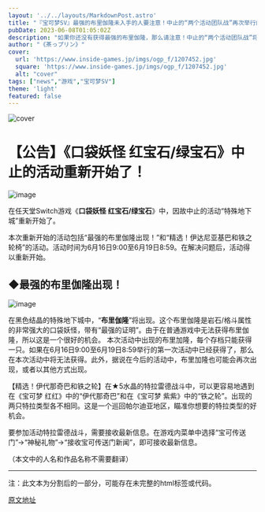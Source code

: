 ```yaml
---
layout: '../../layouts/MarkdownPost.astro'
title: "『宝可梦SV』最强的布里伽隆未入手的人要注意！中止的“两个活动团队战”再次举行的预告"
pubDate: 2023-06-08T01:05:02Z
description: "如果你还没有获得最强的布里伽隆，那么请注意！中止的“两个活动团队战”将再次举行。"
author: "《茶っプリン》"
cover:
  url: 'https://www.inside-games.jp/imgs/ogp_f/1207452.jpg'
  square: 'https://www.inside-games.jp/imgs/ogp_f/1207452.jpg'
  alt: "cover"
tags: ["news","游戏","宝可梦SV"]
theme: 'light'
featured: false
---
```


![cover](https://www.inside-games.jp/imgs/ogp_f/1207452.jpg)

# 【公告】《口袋妖怪 红宝石/绿宝石》中止的活动重新开始了！

![image](https://www.inside-games.jp/imgs/zoom/1207449.jpg)

在任天堂Switch游戏《<b>口袋妖怪 红宝石/绿宝石</b>》中，因故中止的活动“特殊地下城”重新开始了。

本次重新开始的活动包括“最强的布里伽隆出现！”和“精选！伊达尼亚基巴和铁之轮椅”的活动。活动时间为6月16日9:00至6月19日8:59。在解决问题后，活动得以重新开始。

## ◆最强的布里伽隆出现！

![image](https://www.inside-games.jp/imgs/zoom/1207450.jpg)

在黑色结晶的特殊地下城中，“<b>布里伽隆</b>”将出现。这个布里伽隆是岩石/格斗属性的非常强大的口袋妖怪，带有“最强的证明”。由于在普通游戏中无法获得布里伽隆，所以这是一个很好的机会。
本次活动中出现的布里加隆，每个存档只能获得一只。如果在6月16日9:00至6月19日8:59举行的第一次活动中已经获得了，那么在本次活动中将无法获得。此外，据说在今后的活动中，布里加隆也可能会再次出现，或者以其他方式出现。

【精选！伊代那奇巴和铁之轮】在★5水晶的特拉雷德战斗中，可以更容易地遇到在《宝可梦 红红》中的“伊代那奇巴”和在《宝可梦 紫紫》中的“铁之轮”。出现的两只特拉类型各不相同。这是一个巡回帕尔迪亚地区，瞄准你想要的特拉类型的好机会。

要参加活动特拉雷德战斗，需要接收最新信息。在游戏内菜单中选择“宝可传送门”→“神秘礼物”→“接收宝可传送门新闻”，即可接收最新信息。

（本文中的人名和作品名称不需要翻译）

---

注：此文本为分割后的一部分，可能存在未完整的html标签或代码。

  [原文地址](https://www.inside-games.jp/article/2023/06/08/146423.html)